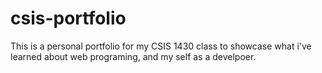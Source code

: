 # csis-portfolio

This is a personal portfolio for my CSIS 1430 class to showcase what i've learned about web programing, and my self as a develpoer.
